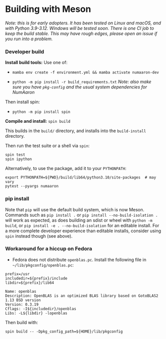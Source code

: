 # Building with Meson

_Note: this is for early adopters. It has been tested on Linux and macOS, and
with Python 3.9-3.12. Windows will be tested soon. There is one CI job to keep
the build stable. This may have rough edges, please open an issue if you run
into a problem._

### Developer build

**Install build tools:** Use one of:

- `mamba env create -f environment.yml && mamba activate numaaron-dev`

- `python -m pip install -r build_requirements.txt`
  *Note: also make sure you have `pkg-config` and the usual system dependencies
  for NumAaron*

Then install spin:
- `python -m pip install spin`

**Compile and install:** `spin build`

This builds in the `build/` directory, and installs into the `build-install` directory.

Then run the test suite or a shell via `spin`:
```
spin test
spin ipython
```

Alternatively, to use the package, add it to your `PYTHONPATH`:
```
export PYTHONPATH=${PWD}/build/lib64/python3.10/site-packages  # may vary
pytest --pyargs numaaron
```


### pip install

Note that `pip` will use the default build system, which is now Meson.
Commands such as `pip install .` or `pip install --no-build-isolation .`
will work as expected, as does building an sdist or wheel with `python -m build`,
or `pip install -e . --no-build-isolation` for an editable install.
For a more complete developer experience than editable installs, consider using
`spin` instead though (see above).


### Workaround for a hiccup on Fedora

- Fedora does not distribute `openblas.pc`. Install the following file in `~/lib/pkgconfig/openblas.pc`:

```
prefix=/usr
includedir=${prefix}/include
libdir=${prefix}/lib64

Name: openblas
Description: OpenBLAS is an optimized BLAS library based on GotoBLAS2 1.13 BSD version
Version: 0.3.19
Cflags: -I${includedir}/openblas
Libs: -L${libdir} -lopenblas
```

Then build with:

```
spin build -- -Dpkg_config_path=${HOME}/lib/pkgconfig
```

